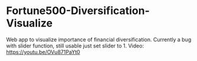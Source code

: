 # Fortune500-Diversification-Visualize
Web app to visualize importance of financial diversification.
Currently a bug with slider function, still usable just set slider to 1.
Video: https://youtu.be/OVu871PaYt0
